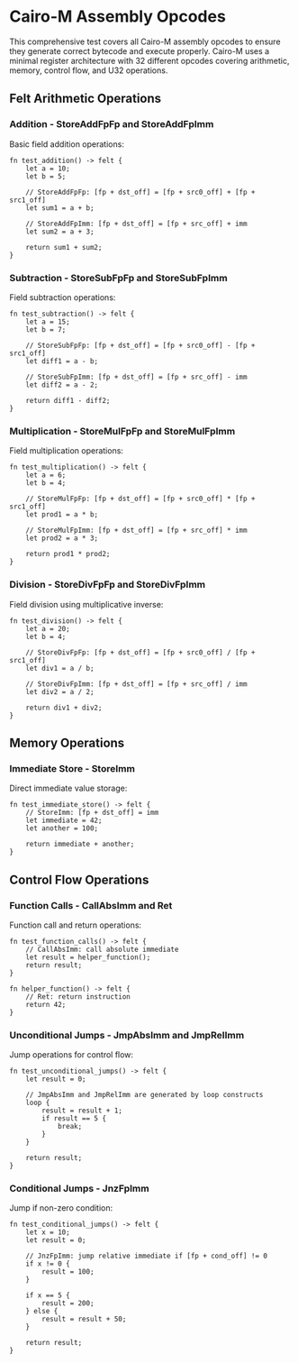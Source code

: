 # Cairo-M Assembly Opcodes

This comprehensive test covers all Cairo-M assembly opcodes to ensure they
generate correct bytecode and execute properly. Cairo-M uses a minimal register
architecture with 32 different opcodes covering arithmetic, memory, control
flow, and U32 operations.

## Felt Arithmetic Operations

### Addition - StoreAddFpFp and StoreAddFpImm

Basic field addition operations:

```cairo-m
fn test_addition() -> felt {
    let a = 10;
    let b = 5;

    // StoreAddFpFp: [fp + dst_off] = [fp + src0_off] + [fp + src1_off]
    let sum1 = a + b;

    // StoreAddFpImm: [fp + dst_off] = [fp + src_off] + imm
    let sum2 = a + 3;

    return sum1 + sum2;
}
```

### Subtraction - StoreSubFpFp and StoreSubFpImm

Field subtraction operations:

```cairo-m
fn test_subtraction() -> felt {
    let a = 15;
    let b = 7;

    // StoreSubFpFp: [fp + dst_off] = [fp + src0_off] - [fp + src1_off]
    let diff1 = a - b;

    // StoreSubFpImm: [fp + dst_off] = [fp + src_off] - imm
    let diff2 = a - 2;

    return diff1 - diff2;
}
```

### Multiplication - StoreMulFpFp and StoreMulFpImm

Field multiplication operations:

```cairo-m
fn test_multiplication() -> felt {
    let a = 6;
    let b = 4;

    // StoreMulFpFp: [fp + dst_off] = [fp + src0_off] * [fp + src1_off]
    let prod1 = a * b;

    // StoreMulFpImm: [fp + dst_off] = [fp + src_off] * imm
    let prod2 = a * 3;

    return prod1 * prod2;
}
```

### Division - StoreDivFpFp and StoreDivFpImm

Field division using multiplicative inverse:

```cairo-m
fn test_division() -> felt {
    let a = 20;
    let b = 4;

    // StoreDivFpFp: [fp + dst_off] = [fp + src0_off] / [fp + src1_off]
    let div1 = a / b;

    // StoreDivFpImm: [fp + dst_off] = [fp + src_off] / imm
    let div2 = a / 2;

    return div1 + div2;
}
```

## Memory Operations

### Immediate Store - StoreImm

Direct immediate value storage:

```cairo-m
fn test_immediate_store() -> felt {
    // StoreImm: [fp + dst_off] = imm
    let immediate = 42;
    let another = 100;

    return immediate + another;
}
```

<!--
### Double Dereference - StoreDoubleDerefFp

Indirect memory access through pointer:

```cairo-m
//! ignore: Deref operator not implemented yet
fn test_double_deref() -> felt {
    let value = 123;
    let ptr = &value;

    // StoreDoubleDerefFp: [fp + dst_off] = [[fp + base_off] + offset]
    let deref_value = *ptr;

    return deref_value;
}
``` -->

## Control Flow Operations

### Function Calls - CallAbsImm and Ret

Function call and return operations:

```cairo-m
fn test_function_calls() -> felt {
    // CallAbsImm: call absolute immediate
    let result = helper_function();
    return result;
}

fn helper_function() -> felt {
    // Ret: return instruction
    return 42;
}
```

### Unconditional Jumps - JmpAbsImm and JmpRelImm

Jump operations for control flow:

```cairo-m
fn test_unconditional_jumps() -> felt {
    let result = 0;

    // JmpAbsImm and JmpRelImm are generated by loop constructs
    loop {
        result = result + 1;
        if result == 5 {
            break;
        }
    }

    return result;
}
```

### Conditional Jumps - JnzFpImm

Jump if non-zero condition:

```cairo-m
fn test_conditional_jumps() -> felt {
    let x = 10;
    let result = 0;

    // JnzFpImm: jump relative immediate if [fp + cond_off] != 0
    if x != 0 {
        result = 100;
    }

    if x == 5 {
        result = 200;
    } else {
        result = result + 50;
    }

    return result;
}
```

<!-- TODO: investigate & fix those failures. -->

<!-- ## U32 Arithmetic Operations

### U32 Addition - U32StoreAddFpFp and U32StoreAddFpImm

32-bit unsigned integer addition:

```cairo-m
fn test_u32_addition() -> u32 {
    let a: u32 = 100;
    let b: u32 = 50;

    // U32StoreAddFpFp: u32([fp + dst_off], [fp + dst_off + 1]) = u32([fp + src0_off], [fp + src0_off + 1]) + u32([fp + src1_off], [fp + src1_off + 1])
    let sum1: u32 = a + b;

    // U32StoreAddFpImm: u32([fp + dst_off], [fp + dst_off + 1]) = u32([fp + src_off], [fp + src_off + 1]) + u32(imm_lo, imm_hi)
    let sum2: u32 = a + 25;

    return sum1 + sum2;
}
```

### U32 Subtraction - U32StoreSubFpFp and U32StoreSubFpImm

32-bit unsigned integer subtraction:

```cairo-m
fn test_u32_subtraction() -> u32 {
    let a: u32 = 200;
    let b: u32 = 75;

    // U32StoreSubFpFp: u32([fp + dst_off], [fp + dst_off + 1]) = u32([fp + src0_off], [fp + src0_off + 1]) - u32([fp + src1_off], [fp + src1_off + 1])
    let diff1: u32 = a - b;

    // U32StoreSubFpImm: u32([fp + dst_off], [fp + dst_off + 1]) = u32([fp + src_off], [fp + src_off + 1]) - u32(imm_lo, imm_hi)
    let diff2: u32 = a - 50;

    return diff1 - diff2;
}
```

```rust
use std::num::Wrapping;

fn test_u32_subtraction() -> u32 {
    let a: u32 = 200;
    let b: u32 = 75;

    let diff1: u32 = a.wrapping_sub(b);
    let diff2: u32 = a.wrapping_sub(50);

    return diff1.wrapping_sub(diff2);
}
```

### U32 Multiplication - U32StoreMulFpFp and U32StoreMulFpImm

32-bit unsigned integer multiplication:

```cairo-m
fn test_u32_multiplication() -> u32 {
    let a: u32 = 12;
    let b: u32 = 8;

    // U32StoreMulFpFp: u32([fp + dst_off], [fp + dst_off + 1]) = u32([fp + src0_off], [fp + src0_off + 1]) * u32([fp + src1_off], [fp + src1_off + 1])
    let prod1: u32 = a * b;

    // U32StoreMulFpImm: u32([fp + dst_off], [fp + dst_off + 1]) = u32([fp + src_off], [fp + src_off + 1]) * u32(imm_lo, imm_hi)
    let prod2: u32 = a * 3;

    return prod1 * prod2;
}
```

### U32 Division - U32StoreDivRemFpFp and U32StoreDivRemFpImm

32-bit unsigned integer division:

```cairo-m
fn test_u32_division() -> u32 {
    let a: u32 = 100;
    let b: u32 = 5;

    // U32StoreDivRemFpFp: u32([fp + dst_off], [fp + dst_off + 1]) = u32([fp + src0_off], [fp + src0_off + 1]) / u32([fp + src1_off], [fp + src1_off + 1])
    let div1: u32 = a / b;

    // U32StoreDivRemFpImm: u32([fp + dst_off], [fp + dst_off + 1]) = u32([fp + src_off], [fp + src_off + 1]) / u32(imm_lo, imm_hi)
    let div2: u32 = a / 4;

    return div1 + div2;
}
```

### U32 Immediate Store - U32StoreImm

Store immediate 32-bit values:

```cairo-m
fn test_u32_immediate_store() -> u32 {
    // U32StoreImm: u32([fp + dst_off], [fp + dst_off + 1]) = u32(imm_lo, imm_hi)
    let immediate: u32 = 0xDEADBEEF;
    let small_val: u32 = 42;

    return immediate + small_val;
}
```

## Complex Opcode Combinations

### Mixed Arithmetic and Control Flow

Combining multiple opcode types in realistic scenarios:

```cairo-m
fn test_mixed_operations() -> u32 {
    let counter: u32 = 0;
    let sum: u32 = 0;
    let multiplier: u32 = 3;

    // Loop combining JnzFpImm, StoreAddFpFp, StoreAddFpImm, StoreMulFpImm
    loop {
        counter = counter + 1u32;
        sum = sum + (counter * multiplier);

        if counter == 5u32 {
            break;
        }
    }

    // Conditional with division
    if sum > 50u32 {
        sum = sum / 2;
    }

    return sum;
}
```

### Function Call Chain

Testing call/return opcodes with parameter passing:

```cairo-m
fn test_call_chain() -> felt {
    let a = 10;
    let b = 20;

    let result = add_and_multiply(a, b, 3);
    return result;
}

fn add_and_multiply(x: felt, y: felt, factor: felt) -> felt {
    let sum = x + y;
    let product = sum * factor;

    return compute_final(product, 5);
}

fn compute_final(value: felt, adjustment: felt) -> felt {
    return value + adjustment;
}
```

### Memory Access Patterns

Testing various memory operation combinations:

```cairo-m
fn test_memory_patterns() -> u32 {
    // Store immediates
    let base_value: u32 = 100;
    let offset: u32 = 5;

    // Arithmetic operations creating intermediate values
    let intermediate1 = base_value * 2u32;
    let intermediate2 = base_value + offset;
    let intermediate3 = intermediate1 - intermediate2;

    // Complex expression combining multiple operations
    let final_result = (intermediate3 + 50u32) / 3u32;

    return final_result;
}
``` -->
